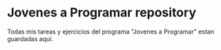 # Jovenes a Programar repository

Todas mis tareas y ejercicios del programa "Jovenes a Programar" estan guardadas aqui.
